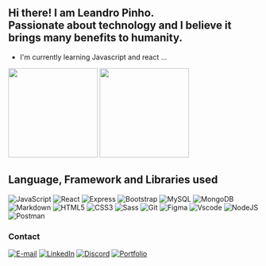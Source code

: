 ## Hi there! I am Leandro Pinho. <br/> Passionate about technology and I believe it brings many benefits to humanity.
- I'm currently learning Javascript and react ...

<div>
    <img height="180em" src="https://github-readme-stats.vercel.app/api?username=Leandro-Pinho&show_icons=true&theme=transparent">
    <img height="180em" src="https://github-readme-stats.vercel.app/api/top-langs/?username=Leandro-Pinho&layout=donut&theme=transparent">
</div>
 
## Language, Framework and Libraries used

   ![JavaScript](https://img.shields.io/badge/JavaScript-F7DF1E?style=for-the-badge&logo=javascript&logoColor=black)
   ![React](https://img.shields.io/badge/React-20232A?style=for-the-badge&logo=react&logoColor=61DAFB)
   ![Express](https://img.shields.io/badge/express.js-%23404d59.svg?style=for-the-badge&logo=express&logoColor=%2361DAFB)
   ![Bootstrap](https://img.shields.io/badge/-boostrap-0D1117?style=for-the-badge&logo=bootstrap&labelColor=0D1117)
   ![MySQL](https://img.shields.io/badge/MySQL-00000F?style=for-the-badge&logo=mysql&logoColor=white)
   ![MongoDB](https://img.shields.io/badge/MongoDB-%234ea94b.svg?style=for-the-badge&logo=mongodb&logoColor=white)
   ![Markdown](https://img.shields.io/badge/Markdown-000?style=for-the-badge&logo=markdown)
   ![HTML5](https://img.shields.io/badge/HTML5-E34F26?style=for-the-badge&logo=html5&logoColor=white)
   ![CSS3](https://img.shields.io/badge/CSS3-1572B6?style=for-the-badge&logo=css3&logoColor=white)
   ![Sass](https://img.shields.io/badge/Sass-000?style=for-the-badge&logo=sass)
   ![Git](https://img.shields.io/badge/GIT-E44C30?style=for-the-badge&logo=git&logoColor=white)
   ![Figma](https://img.shields.io/badge/Figma-696969?style=for-the-badge&logo=figma&logoColor=figma)
   ![Vscode](https://img.shields.io/badge/Vscode-007ACC?style=for-the-badge&logo=visual-studio-code&logoColor=white)
   ![NodeJS](https://img.shields.io/badge/node.js-6DA55F?style=for-the-badge&logo=node.js&logoColor=white)
   ![Postman](https://img.shields.io/badge/Postman-FF6C37.svg?style=for-the-badge&logo=Postman&logoColor=white)
  
  ### Contact
   [![E-mail](https://img.shields.io/badge/-Email-000?style=for-the-badge&logo=microsoft-outlook&logoColor=007BFF)](mailto:leandro.spinho@outlook.com)
   [![LinkedIn](https://img.shields.io/badge/LinkedIn-0077B5?style=for-the-badge&logo=linkedin&logoColor=white)](https://www.linkedin.com/in/leandro-pinho-4b5420126/)
   [![Discord](https://img.shields.io/badge/Discord-7289DA?style=for-the-badge&logo=discord&logoColor=white)](https://discord.com/channels/@leandropinho/)
   [![Portfolio](https://img.shields.io/badge/Portfolio-FF5722?style=for-the-badge&logo=todoist&logoColor=white)](https://personal-portfolio-three-brown.vercel.app/)

